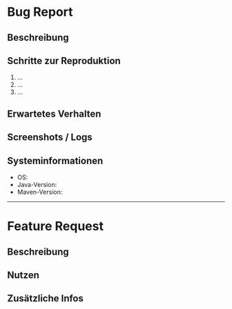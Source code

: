 # Bug Report

## Beschreibung
<!-- Was ist das Problem? -->

## Schritte zur Reproduktion
1. ...
2. ...
3. ...

## Erwartetes Verhalten
<!-- Was hätte passieren sollen? -->

## Screenshots / Logs
<!-- Optional: relevante Screenshots oder Log-Ausgaben -->

## Systeminformationen
- OS:
- Java-Version:
- Maven-Version:

---

# Feature Request

## Beschreibung
<!-- Was soll hinzugefügt oder verbessert werden? -->

## Nutzen
<!-- Warum ist dieses Feature sinnvoll? -->

## Zusätzliche Infos
<!-- Kontext, Beispiele, Alternativen -->
